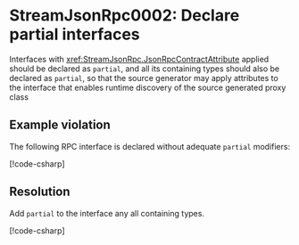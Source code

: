# StreamJsonRpc0002: Declare partial interfaces

Interfaces with <xref:StreamJsonRpc.JsonRpcContractAttribute> applied should be declared as `partial`, and all its containing types should also be declared as `partial`, so that the source generator may apply attributes to the interface that enables runtime discovery of the source generated proxy class

## Example violation

The following RPC interface is declared without adequate `partial` modifiers:

[!code-csharp[](../../samples/Analyzers/StreamJsonRpc0002.cs#Violation)]

## Resolution

Add `partial` to the interface any all containing types.

[!code-csharp[](../../samples/Analyzers/StreamJsonRpc0002.cs#Fix)]
